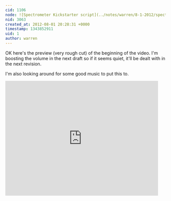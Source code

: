 ```yaml
---
cid: 1106
node: ![Spectrometer Kickstarter script](../notes/warren/8-1-2012/spectrometer-kickstarter-script)
nid: 3063
created_at: 2012-08-01 20:28:31 +0000
timestamp: 1343852911
uid: 1
author: warren
---
```


OK here's the preview (very rough cut) of the beginning of the video. I'm boosting the volume in the next draft so if it seems quiet, it'll be dealt with in the next revision.

I'm also looking around for some good music to put this to. 

<iframe width="480" height="360" src="https://www.youtube.com/embed/W_xDbEr2X_s" frameborder="0" allowfullscreen></iframe>